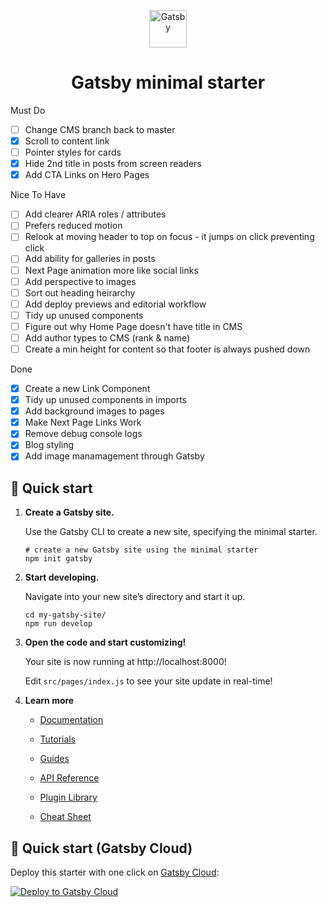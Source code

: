 <p align="center">
  <a href="https://www.gatsbyjs.com/?utm_source=starter&utm_medium=readme&utm_campaign=minimal-starter">
    <img alt="Gatsby" src="https://www.gatsbyjs.com/Gatsby-Monogram.svg" width="60" />
  </a>
</p>
<h1 align="center">
  Gatsby minimal starter
</h1>

Must Do

- [ ] Change CMS branch back to master
- [x] Scroll to content link
- [ ] Pointer styles for cards
- [x] Hide 2nd title in posts from screen readers
- [x] Add CTA Links on Hero Pages

Nice To Have

- [ ] Add clearer ARIA roles / attributes
- [ ] Prefers reduced motion
- [ ] Relook at moving header to top on focus - it jumps on click preventing click
- [ ] Add ability for galleries in posts
- [ ] Next Page animation more like social links
- [ ] Add perspective to images
- [ ] Sort out heading heirarchy
- [ ] Add deploy previews and editorial workflow
- [ ] Tidy up unused components
- [ ] Figure out why Home Page doesn't have title in CMS
- [ ] Add author types to CMS (rank & name)
- [ ] Create a min height for content so that footer is always pushed down

Done

- [x] Create a new Link Component
- [x] Tidy up unused components in imports
- [x] Add background images to pages
- [x] Make Next Page Links Work
- [x] Remove debug console logs
- [x] Blog styling
- [x] Add image manamagement through Gatsby

## 🚀 Quick start

1.  **Create a Gatsby site.**

    Use the Gatsby CLI to create a new site, specifying the minimal starter.

    ```shell
    # create a new Gatsby site using the minimal starter
    npm init gatsby
    ```

2.  **Start developing.**

    Navigate into your new site’s directory and start it up.

    ```shell
    cd my-gatsby-site/
    npm run develop
    ```

3.  **Open the code and start customizing!**

    Your site is now running at http://localhost:8000!

    Edit `src/pages/index.js` to see your site update in real-time!

4.  **Learn more**

    - [Documentation](https://www.gatsbyjs.com/docs/?utm_source=starter&utm_medium=readme&utm_campaign=minimal-starter)

    - [Tutorials](https://www.gatsbyjs.com/tutorial/?utm_source=starter&utm_medium=readme&utm_campaign=minimal-starter)

    - [Guides](https://www.gatsbyjs.com/tutorial/?utm_source=starter&utm_medium=readme&utm_campaign=minimal-starter)

    - [API Reference](https://www.gatsbyjs.com/docs/api-reference/?utm_source=starter&utm_medium=readme&utm_campaign=minimal-starter)

    - [Plugin Library](https://www.gatsbyjs.com/plugins?utm_source=starter&utm_medium=readme&utm_campaign=minimal-starter)

    - [Cheat Sheet](https://www.gatsbyjs.com/docs/cheat-sheet/?utm_source=starter&utm_medium=readme&utm_campaign=minimal-starter)

## 🚀 Quick start (Gatsby Cloud)

Deploy this starter with one click on [Gatsby Cloud](https://www.gatsbyjs.com/cloud/):

[<img src="https://www.gatsbyjs.com/deploynow.svg" alt="Deploy to Gatsby Cloud">](https://www.gatsbyjs.com/dashboard/deploynow?url=https://github.com/gatsbyjs/gatsby-starter-minimal)

